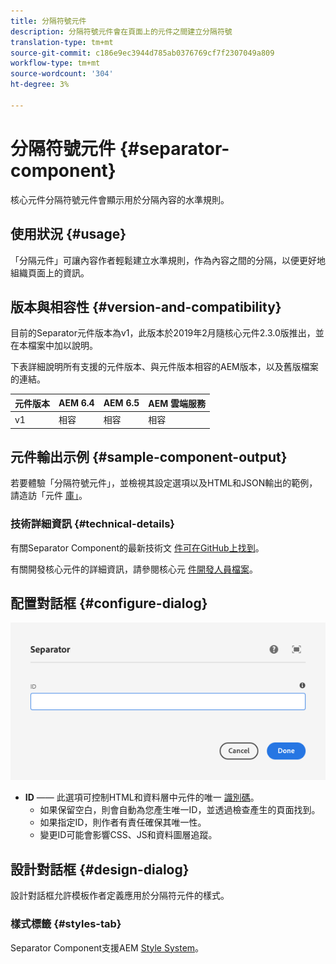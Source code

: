 ```yaml
---
title: 分隔符號元件
description: 分隔符號元件會在頁面上的元件之間建立分隔符號
translation-type: tm+mt
source-git-commit: c186e9ec3944d785ab0376769cf7f2307049a809
workflow-type: tm+mt
source-wordcount: '304'
ht-degree: 3%

---
```



# 分隔符號元件 {#separator-component}

核心元件分隔符號元件會顯示用於分隔內容的水準規則。

## 使用狀況 {#usage}

「分隔元件」可讓內容作者輕鬆建立水準規則，作為內容之間的分隔，以便更好地組織頁面上的資訊。

## 版本與相容性 {#version-and-compatibility}

目前的Separator元件版本為v1，此版本於2019年2月隨核心元件2.3.0版推出，並在本檔案中加以說明。

下表詳細說明所有支援的元件版本、與元件版本相容的AEM版本，以及舊版檔案的連結。

| 元件版本 | AEM 6.4 | AEM 6.5 | AEM 雲端服務 |
|---|---|---|---|
| v1 | 相容 | 相容 | 相容 |

## 元件輸出示例 {#sample-component-output}

若要體驗「分隔符號元件」，並檢視其設定選項以及HTML和JSON輸出的範例，請造訪「元件 [庫」](https://adobe.com/go/aem_cmp_library_separator)。

### 技術詳細資訊 {#technical-details}

有關Separator Component的最新技術文 [件可在GitHub上找到](https://adobe.com/go/aem_cmp_tech_separator_v1)。

有關開發核心元件的詳細資訊，請參閱核心元 [件開發人員檔案](/help/developing/overview.md)。

## 配置對話框 {#configure-dialog}

![分隔符元件的編輯對話框](/help/assets/separator-edit.png)

* **ID** —— 此選項可控制HTML和資料層中元件的唯一 [識別碼](/help/developing/data-layer/overview.md)。
   * 如果保留空白，則會自動為您產生唯一ID，並透過檢查產生的頁面找到。
   * 如果指定ID，則作者有責任確保其唯一性。
   * 變更ID可能會影響CSS、JS和資料圖層追蹤。

## 設計對話框 {#design-dialog}

設計對話框允許模板作者定義應用於分隔符元件的樣式。

### 樣式標籤 {#styles-tab}

Separator Component支援AEM [Style System](/help/get-started/authoring.md#component-styling)。
